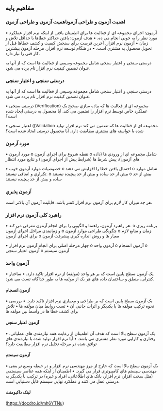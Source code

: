 ## مفاهیم پایه

### اهمیت آزمون و طراحی آزموناهمیت آزمون و طراحی آزمون

•	آزمون: اجراي مجموعه اي از فعالیت ها براي اطمینان یافتن از اینکه نرم افزار عملکرد مورد نظر را به خوبی انجام می ده.
•	هدف آزمون: یافتن حداکثر خطاها با حداقل تلاش و زمان
•	آزمون نرم افزار، آخرین فرصت براي سنجش کیفیت و کشف خطاها قبل از تحویل محصول به مشتري است.
•	در هنگام توسعه نرم افزار، مرحله آزمون بیشترین کار فنی را نیاز دارد.

درستی سنجی و اعتبار سنجی شامل مجموعه وسیعی از فعالیت ها است که از آنها به عنوان تضمین کیفیت نرم افزار نام برده می شود.

### درستی سنجی و اعتبار سنجی 

درستی سنجی و اعتبار سنجی شامل مجموعه وسیعی از فعالیت ها است که از آنها به عنوان تضمین کیفیت نرم افزار نام برده می شود.

•	درستی سنجی (Verification)
مجموعه اي از فعالیت ها که پیاده سازي صحیح یک عملکرد خاص توسط نرم افزار را تضمین می کند.
آیا محصول به درستی ایجاد شده است؟

•	اعتبار سنجی ((Validation
مجموعه اي از فعالیت ها که تضمین می کند نرم افزار تولید شده با خواسته هاي مشتري مطابقت دارد.
آیا محصولِ درستی ایجاد شده است؟

### مورد آزمون

•	مورد آزمون
o	نقطه شروع براي اجراي آزمون
o	شامل مجموعه اي از ورودي ها (داده هاي آزمون)، پیش شرط ها (شرایط پیش از اجراي آزمون) و نتایج مورد انتظار

•	خصوصیات موارد آزمون خوب
o	احتمال یافتن خطا را افزایش می دهند
o	شامل موارد تکراري و اضافی نیستند.
o	بیش از حد ساده و بیش از حد پیچیده نیستند
o	بیش از حد ساده و بیش از حد پیچیده نیستند

### آزمون پذیري

هر چه میزان کار لازم براي آزمون نرم افزار کمتر باشد، قابلیت آزمون آن بالاتر است.

### راهبرد کلی آزمون نرم افزار

•	هر راهبرد آزمون، راهنما و الگویی را براي انجام آزمون معرفی می کند. 
o	 برنامه ریزي و زمانبندي مراحل اجراي آزمون 
o	 چگونگی طراحی موارد آزمون 
o	 زمان و منابع لازم براي اجراي آزمون 
o	 معیار ها و روش اندازه گیري پیشرفت آزمون

•	چهار مرحله اصلی براي انجام آزمون نرم افزار 
o	آزمون واحد 
o	آزمون انسجام 
o	آزمون اعتبار سنجی 
o	آزمون سیستم

### آزمون واحد

•	یک آزمون سطح پایین است که بر هر واحد (مولفه) از نرم افزار تاکید دارد. 
•	 ساختار کنترلی، منطق و ساختمان داده هاي هر یک از مولفه ها به طور جداگانه تست می شود.

#### آزمون انسجام

•	یک آزمون سطح پایین است که بر طراحی و معماري نرم افزار تاکید دارد. 
•	 بررسی نحوه ترکیب مولفه ها با یکدیگر و اثرات جانبی آن 
•	 تست روابط میان مولفه ها 
•	 تلاش براي کشف خطا ها در واسط بین مولفه ها

#### آزمون اعتبار سنجی 

•	یک آزمون سطح بالا است که هدف آن اطمینان از رعایت همه نیازمندي هاي عملیاتی، رفتاري و کارایی مورد نظر مشتري می باشد.
•	آیا نرم افزار تولید شده با نیازمندي هاي توافق شده در مرحله تحلیل نرم افزار مطابقت دارد؟

#### آزمون سیستم 

•	یک آزمون سطح بالا است که خارج از مرز مهندسی نرم افزار و در حیطه وسیع تر یعنی مهندسی سیستم هاي کامپیوتري قرار می گیرد. 
•	 اطمینان از اینکه همه عناصر سیستمی (مثل سخت افزار، نرم افزار، بانک هاي اطلاعاتی، افراد و غیره) در ترکیب با یکدیگر به درستی عمل می کنند و عملکرد نهایی سیستم قابل دستیابی است.

#### لینک داکیومنت 
(https://docdro.id/mh6YTNu)

